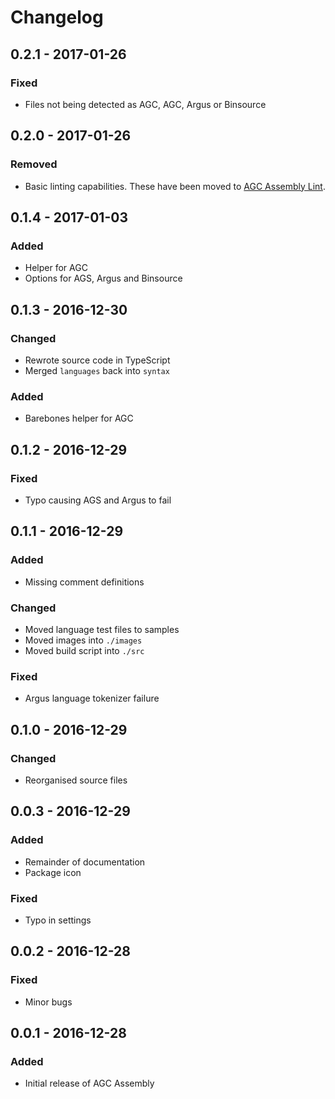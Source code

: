 # Changelog

## 0.2.1 - 2017-01-26
### Fixed
- Files not being detected as AGC, AGC, Argus or Binsource

## 0.2.0 - 2017-01-26
### Removed
- Basic linting capabilities. These have been moved to [AGC Assembly Lint](https://github.com/wopian/agc-assembly-lint).

## 0.1.4 - 2017-01-03
### Added
- Helper for AGC
- Options for AGS, Argus and Binsource

## 0.1.3 - 2016-12-30
### Changed
- Rewrote source code in TypeScript
- Merged `languages` back into `syntax`

### Added
- Barebones helper for AGC

## 0.1.2 - 2016-12-29
### Fixed
- Typo causing AGS and Argus to fail

## 0.1.1 - 2016-12-29
### Added
- Missing comment definitions

### Changed
- Moved language test files to samples
- Moved images into `./images`
- Moved build script into `./src`

### Fixed
- Argus language tokenizer failure

## 0.1.0 - 2016-12-29
### Changed
- Reorganised source files

## 0.0.3 - 2016-12-29
### Added
- Remainder of documentation
- Package icon

### Fixed
- Typo in settings

## 0.0.2 - 2016-12-28
### Fixed
- Minor bugs

## 0.0.1 - 2016-12-28
### Added
- Initial release of AGC Assembly